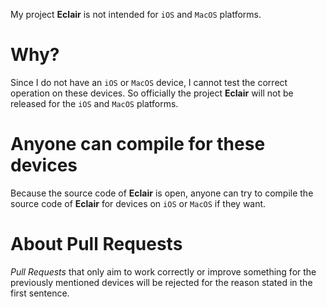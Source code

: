 My project **Eclair** is not intended for `iOS` and `MacOS` platforms.
# Why?
Since I do not have an `iOS` or `MacOS` device, I cannot test the correct operation on these devices. So officially the project **Eclair** will not be released for the `iOS` and `MacOS` platforms.
# Anyone can compile for these devices
Because the source code of **Eclair** is open, anyone can try to compile the source code of **Eclair** for devices on `iOS` or `MacOS` if they want.
# About Pull Requests
_Pull Requests_ that only aim to work correctly or improve something for the previously mentioned devices will be rejected for the reason stated in the first sentence.